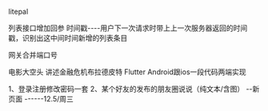 litepal 

列表接口增加回参   时间戳----用户下一次请求时带上上一次服务器返回的时间戳，识别出这中间时间新增的列表条目

网关合并端口号



电影大空头  讲述金融危机布拉德皮特
Flutter  Android跟ios一段代码两端实现









1、登录注册修改密码一套
2、某个好友的发布的朋友圈说说（纯文本/含图）  --新页面    ------12.5/周三